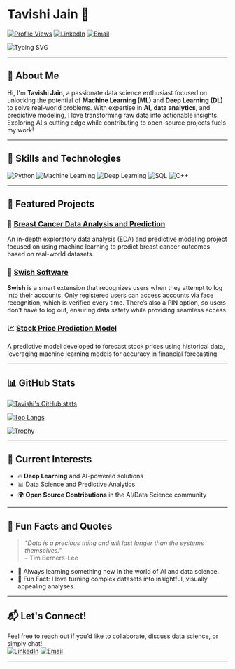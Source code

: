 # Tavishi Jain 👋

[![Profile Views](https://komarev.com/ghpvc/?username=tavishijain3&label=PROFILE+VIEWS&color=brightgreen)](https://github.com/tavishijain3) 
[![LinkedIn](https://img.shields.io/badge/LinkedIn-tavishijain3-blue?style=flat&logo=linkedin)](https://www.linkedin.com/in/tavishi-jainn/)
[![Email](https://img.shields.io/badge/Email-tavishehehe@gmail.com-red?style=flat&logo=gmail)](mailto:tavishehehe@gmail.com)

![Typing SVG](https://readme-typing-svg.herokuapp.com?font=Fira+Code&size=25&color=6D28D9&center=true&vCenter=true&width=600&lines=Aspiring+Data+Scientist+from+India;Machine+Learning+%26+Deep+Learning+Enthusiast;Open+Source+Contributor;Let's+Connect!)

---

## 🚀 About Me

Hi, I'm **Tavishi Jain**, a passionate data science enthusiast focused on unlocking the potential of **Machine Learning (ML)** and **Deep Learning (DL)** to solve real-world problems. With expertise in **AI**, **data analytics**, and predictive modeling, I love transforming raw data into actionable insights. Exploring AI's cutting edge while contributing to open-source projects fuels my work!

---

## 🧰 Skills and Technologies

![Python](https://img.shields.io/badge/Python-FFD43B?style=for-the-badge&logo=python&logoColor=blue)
![Machine Learning](https://img.shields.io/badge/Machine%20Learning-00C853?style=for-the-badge&logo=scikit-learn&logoColor=white)
![Deep Learning](https://img.shields.io/badge/Deep%20Learning-5C2D91?style=for-the-badge&logo=tensorflow&logoColor=white)
![SQL](https://img.shields.io/badge/SQL-025E8C?style=for-the-badge&logo=postgresql&logoColor=white)
![C++](https://img.shields.io/badge/C%2B%2B-00599C?style=for-the-badge&logo=c%2B%2B&logoColor=white)

---

## 🌟 Featured Projects

### 🔬 [Breast Cancer Data Analysis and Prediction](https://github.com/tavishijain3/Breast-Cancer-Data-Analysis-and-Prediction)
An in-depth exploratory data analysis (EDA) and predictive modeling project focused on using machine learning to predict breast cancer outcomes based on real-world datasets.

### 🔐 [Swish Software](https://github.com/tavishijain3/swish_software)
**Swish** is a smart extension that recognizes users when they attempt to log into their accounts. Only registered users can access accounts via face recognition, which is verified every time. There’s also a PIN option, so users don’t have to log out, ensuring data safety while providing seamless access.

### 📈 [Stock Price Prediction Model](https://github.com/tavishijain3/stock-price-prediction-model)
A predictive model developed to forecast stock prices using historical data, leveraging machine learning models for accuracy in financial forecasting.

---

## 📊 GitHub Stats

[![Tavishi's GitHub stats](https://github-readme-stats.vercel.app/api?username=tavishijain3&show_icons=true&theme=radical)](https://github.com/tavishijain3)

[![Top Langs](https://github-readme-stats.vercel.app/api/top-langs/?username=tavishijain3&layout=compact&theme=radical)](https://github.com/tavishijain3)

[![Trophy](https://github-profile-trophy.vercel.app/?username=tavishijain3&theme=gruvbox&no-frame=true&margin-w=15)](https://github.com/tavishijain3)

---

## 🎯 Current Interests

- 🔥 **Deep Learning** and AI-powered solutions
- 📊 Data Science and Predictive Analytics
- 🌍 **Open Source Contributions** in the AI/Data Science community

---

## 💬 Fun Facts and Quotes

> _"Data is a precious thing and will last longer than the systems themselves."_  
> – Tim Berners-Lee

- 🌱 Always learning something new in the world of AI and data science.
- 🎨 Fun Fact: I love turning complex datasets into insightful, visually appealing analyses.

---

## 📬 Let's Connect!

Feel free to reach out if you’d like to collaborate, discuss data science, or simply chat!  
[![LinkedIn](https://img.shields.io/badge/LinkedIn-tavishijain3-blue?style=for-the-badge&logo=linkedin)](https://www.linkedin.com/in/tavishi-jainn/) 
[![Email](https://img.shields.io/badge/Email-tavishehehe@gmail.com-red?style=for-the-badge&logo=gmail)](mailto:tavishehehe@gmail.com)

---

